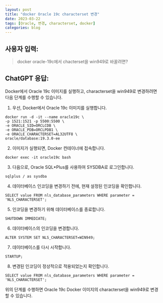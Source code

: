 ```yaml
---
layout: post
title: "docker Oracle 19c characterset 변경"
date: 2023-03-22
tags: [Oracle, 변경, characterset, docker]
categories: blog
---
```


## 사용자 입력:
> docker oracle-19c에서 chacterset을 win949로 바꿀려면?

## ChatGPT 응답:
> 

Docker에서 Oracle 19c 이미지를 실행하고, characterset을 win949로 변경하려면 다음 단계를 수행할 수 있습니다.

1. 우선, Docker에서 Oracle 19c 이미지를 실행합니다.

```
docker run -d -it --name oracle19c \
-p 1521:1521 -p 5500:5500 \
-e ORACLE_SID=ORCLCDB \
-e ORACLE_PDB=ORCLPDB1 \
-e ORACLE_CHARACTERSET=AL32UTF8 \
oracle/database:19.3.0-ee
```

2. 이미지가 실행되면, Docker 컨테이너에 접속합니다.

```
docker exec -it oracle19c bash
```

3. 다음으로, Oracle SQL*Plus를 사용하여 SYSDBA로 로그인합니다.

```
sqlplus / as sysdba
```

4. 데이터베이스 인코딩을 변경하기 전에, 현재 설정된 인코딩을 확인합니다.

```
SELECT value FROM nls_database_parameters WHERE parameter = 'NLS_CHARACTERSET';
```

5. 인코딩을 변경하기 위해 데이터베이스를 종료합니다.

```
SHUTDOWN IMMEDIATE;
```

6. 데이터베이스의 인코딩을 변경합니다.

```
ALTER SYSTEM SET NLS_CHARACTERSET=WIN949;
```

7. 데이터베이스를 다시 시작합니다.

```
STARTUP;
```

8. 변경된 인코딩이 정상적으로 적용되었는지 확인합니다.

```
SELECT value FROM nls_database_parameters WHERE parameter = 'NLS_CHARACTERSET';
```

위의 단계를 수행하면 Oracle 19c Docker 이미지의 characterset을 win949로 변경할 수 있습니다.

